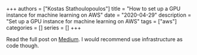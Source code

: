 +++
authors = ["Kostas Stathoulopoulos"]
title = "How to set up a GPU instance for machine learning on AWS"
date = "2020-04-29"
description = "Set up a GPU instance for machine learning on AWS"
tags = ["aws"]
categories = []
series = []
+++

Read the full post on [Medium](https://medium.com/@kstathou/how-to-set-up-a-gpu-instance-for-machine-learning-on-aws-b4fb8ba51a7c). I would recommend use infrastructure as code though.
